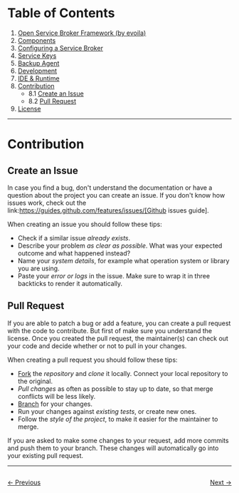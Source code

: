# Table of Contents

1. [Open Service Broker Framework (by evoila)](../README.md)
2. [Components](components.md)
3. [Configuring a Service Broker](configure-service-broker.md)
4. [Service Keys](service-keys.md)
5. [Backup Agent](backup-agent.md)
6. [Development](development.md)
7. [IDE & Runtime](ide-runtime.md)
8. [Contribution](#contribution)
    * 8.1 [Create an Issue](#create-an-issue)
    * 8.2 [Pull Request](#pull-request)
9. [License](license.md)
---

# Contribution

## Create an Issue

In case you find a bug, don't understand the documentation or have a question about the project you can create an issue. If you don't know how issues work, check out the link:https://guides.github.com/features/issues/[Github issues guide].

When creating an issue you should follow these tips:

- Check if a similar issue *already exists*.
- Describe your problem *as clear as possible*. What was your expected outcome and what happened instead?
- Name your *system details*, for example what operation system or library you are using.
- Paste your *error or logs* in the issue. Make sure to wrap it in three backticks to render it automatically.

## Pull Request

If you are able to patch a bug or add a feature, you can create a pull request with the code to contribute. But first of make sure you understand the license. Once you created the pull request, the maintainer(s) can check out your code and decide whether or not to pull in your changes.

When creating a pull request you should follow these tips:

- [Fork](https://guides.github.com/activities/forking/) the *repository* and *clone* it locally. Connect your local repository to the original.
- *Pull changes* as often as possible to stay up to date, so that merge conflicts will be less likely.
- [Branch](https://guides.github.com/introduction/flow/) for your changes.
- Run your changes against *existing tests*, or create new ones. 
- Follow the *style of the project*, to make it easier for the maintainer to merge.

If you are asked to make some changes to your request, add more commits and push them to your branch. These changes will automatically go into your existing pull request.

---

<div style="overflow: hidden;">
    <p style="float: left;"><a href="ide-runtime.md"><- Previous</a></p>
    <p style="float: right;"><a href="license.md">Next -></a></p>
</div>